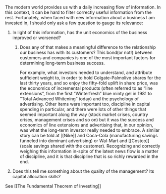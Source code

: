 The modern world provides us with a daily increasing flow of information. In this context, it can be hard to filter correctly useful information from the rest. Fortunately, when faced with new information about a business I am invested in, I should only ask a few question to gauge its relevance:

1. In light of this information, has the unit economics of the business improved or worsened?
	1. Does any of that makes a meaningful difference to the relationship our business has with its customers? This bond(or not!) between customers and companies is one of the most important factors for determining long-term business success.

		For example, what investors needed to understand, and attribute sufficient weight to, in order to hold Colgate-Palmolive shares for the last thirty years, and so enjoy the fifty-fold uplift in share price, was the economics of incremental products (often referred to as “line extensions”, from the first “Winterfresh” blue minty gel in 1981 to “Total Advanced Whitening” today) and the psychology of advertising. Other items were important too, discipline in capital spending in particular, and there were lots of other things that seemed important along the way (stock market crises, country crises, management crises and so on) but it was the success and economics of line extensions and advertising that, in our opinion, was what the long-term investor really needed to embrace. A similar story can be told at [[Nike]] and Coca-Cola (manufacturing savings funneled into dominant advertising) or Wal-Mart and [[Costco]] (scale savings shared with the customer). Recognizing and correctly weighing this information in-spite of the latest news flow is a matter of discipline, and it is that discipline that is so richly rewarded in the end.


2. Does this tell me something about the quality of the management? Its capital allocation skills? 



See [[The Fundamental Theorem of Investing]]

